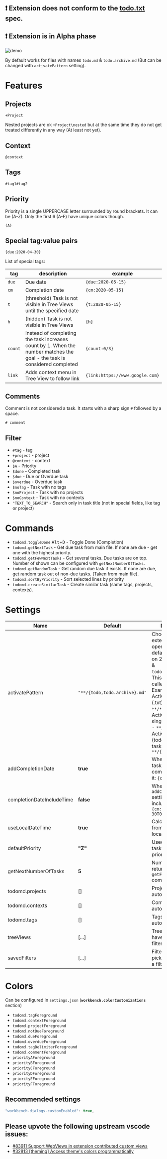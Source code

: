 ## ❗ Extension does not conform to the [todo.txt](https://github.com/todotxt/todo.txt) spec.
## ❗ Extension is in Alpha phase

![demo](https://raw.githubusercontent.com/usernamehw/vscode-todo-md/master/img/demo.png)

By default works for files with names `todo.md` & `todo.archive.md` (But can be changed with `activatePattern` setting).

# Features

## Projects

```
+Project
```

Nested projects are ok `+Project\nested` but at the same time they do not get treated differently in any way (At least not yet).

## Context

```
@context
```

## Tags

```
#tag1#tag2
```

## Priority

Priority is a single UPPERCASE letter surrounded by round brackets. It can be (A-Z). Only the first 6 (A-F) have unique colors though.

```
(A)
```

## Special tag:value pairs

```
{due:2020-04-30}
```

List of special tags:

|tag | description | example|
--- | --- | --- |
|`due`|Due date|`{due:2020-05-15}`|
|`cm`|Completion date|`{cm:2020-05-15}`|
|`t`|(threshold) Task is not visible in Tree Views until the specified date|`{t:2020-05-15}`|
|`h`|(hidden) Task is not visible in Tree Views|`{h}`|
|`count`|Instead of completing the task increases count by 1. When the number matches the goal - the task is considered completed|`{count:0/3}`|
|`link`|Adds context menu in Tree View to follow link|`{link:https://www.google.com}`|

<!--
- ❌ id (UUID)
- ❌ id/p (dependent task / blocked task?)
- ❌ f/star (favorite/starred)
- ❌ note
- ❌ cr - (creation date)
-->

<!-- Due dates:
Mon, Tue, Wed, Thu, Fri, Sat, Sun -->

## Comments

Comment is not considered a task. It starts with a sharp sign `#` followed by a space.

```
# comment
```

## Filter

- `#tag` - tag
- `+project` - project
- `@context` - context
- `$A` - Priority
- `$done` - Completed task
- `$due` - Due or Overdue task
- `$overdue` - Overdue task
- `$noTag` - Task with no tags
- `$noProject` - Task with no projects
- `$noContext` - Task with no contexts
- `"TEXT_TO_SEARCH"` - Search only in task title (not in special fields, like tag or project)

# Commands

- `todomd.toggleDone` <kbd>Alt</kbd>+<kbd>D</kbd> - Toggle Done (Completion)
- `todomd.getNextTask` - Get due task from main file. If none are due - get one with the highest priority.
- `todomd.getFewNextTasks` - Get several tasks. Due tasks are on top. Number of shown can be configured with `getNextNumberOfTasks`.
- `todomd.getRandomTask` - Get random due task if exists. If none are due, get random task out of non-due tasks. (Taken from main file).
- `todomd.sortByPriority` - Sort selected lines by priority
- `todomd.createSimilarTask` - Create similar task (same tags, projects, contexts).

# Settings

|Name|Default|Description|
| --- | --- |--- |
|activatePattern|`"**/{todo,todo.archive}.md"`|Choose files that extension will operate on. By default activated on 2 files (`todo.md` & `todo.archive.md`). This format is called `Glob`. Examples:<br>Activate on any (.txt) file - `**/*.txt`.<br>Activate only on single file (todo.txt) - `**/todo.txt`<br>Activate on 2 files (todo.txt or task.txt) - `**/{todo,task}.txt`|
|addCompletionDate|**true**|When completing a task add completion date to it: `{cm:2020-04-30}`|
|completionDateIncludeTime|**false**|When `addCompletionDate` setting enabled, includes time time: `{cm:2020-04-30T09:11:17}`|
|useLocalDateTime|**true**|Calculate offset from UTC to use local date/time.|
|defaultPriority|**"Z"**|Used in sorting for tasks without priority.|
|getNextNumberOfTasks|**5**|Number of tasks returned by `getFewNextTasks` command.|
|todomd.projects|[]|Projects added to autocomplete.|
|todomd.contexts|[]|Contexts added to autocomplete.|
|todomd.tags|[]|Tags added to autocomplete.|
|treeViews|[...]|Tree Views that have predefined filters (3 max).|
|savedFilters|[...]|Filters that you can pick when applying a filter.|

# Colors

Can be configured in `settings.json` (**`workbench.colorCustomizations`** section)

- `todomd.tagForeground`
- `todomd.contextForeground`
- `todomd.projectForeground`
- `todomd.notDueForeground`
- `todomd.dueForeground`
- `todomd.overdueForeground`
- `todomd.tagDelimiterForeground`
- `todomd.commentForeground`
- `priorityAForeground`
- `priorityBForeground`
- `priorityCForeground`
- `priorityDForeground`
- `priorityEForeground`
- `priorityFForeground`

## Recommended settings

```js
"workbench.dialogs.customEnabled": true,
```

## Please upvote the following upstream vscode issues:

- [#83911 Support WebViews in extension contributed custom views](https://github.com/microsoft/vscode/issues/83911)
- [#32813 \[theming\] Access theme's colors programmatically](https://github.com/microsoft/vscode/issues/32813)